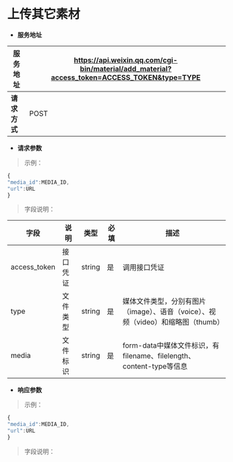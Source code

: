 # 上传其它素材

* **服务地址**

| **服务地址** | [https:\/\/api.weixin.qq.com\/cgi-bin\/material\/add\_material?access\_token=ACCESS\_TOKEN&type=TYPE](https://api.weixin.qq.com/cgi-bin/material/add_material?access_token=ACCESS_TOKEN&type=TYPE) |
| --- | --- |
| **请求方式** | POST |

* **请求参数**

>示例：

```javascript
{
"media_id":MEDIA_ID,
"url":URL
}
```

>字段说明：

| **字段** | **说明** | **类型** | **必填** | **描述** |
| --- | --- | --- | --- | --- |
| access\_token | 接口凭证 | string | 是 | 调用接口凭证 |
| type | 文件类型 | string | 是 | 媒体文件类型，分别有图片（image）、语音（voice）、视频（video）和缩略图（thumb） |
| media | 文件标识 | string | 是 | form-data中媒体文件标识，有filename、filelength、content-type等信息 |

* **响应参数**

>示例：

```javascript
{
"media_id":MEDIA_ID, 
"url":URL
} 
```

>字段说明：

